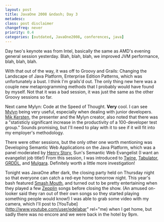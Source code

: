 ```yaml
---
layout: post
title: JavaOne 2008 &ndash; Day 3
metadesc: 
class: post disclaimer
changefreq: never
priority: 0.4
categories: [outdated, JavaOne2008, conferences, java]
---
```

Day two's keynote was from Intel, basically the same as AMD's evening 
general session yesterday.  Blah, blah, blah, we improved JVM performance, 
blah, blah, blah.

With that out of the way, it was off to Groovy and Grails: Changing the Landscape of Java Platform, 
Enterprise Edition Patterns, which was unfortunately a bust.  I think I'm grails'd out.  The only 
thing new here was a couple new metaprogramming methods that I probably would have found by myself. 
Not that it was a bad session, it was just the same as the other Groovy sessions so far.

Next came Mylyn: Code at the Speed of Thought.  **Very** cool.  I can see 
[Mylyn](http://www.eclipse.org/mylyn/) being very useful, especially when dealing with 
junior developers.  [Mik Kersten](http://tasktop.com/blog/), the presenter and the Mylyn 
creator, also noted that there was a "statisticly significant increase in the productivity of a 
100-developer test group."  Sounds promising, but I'll need to play with it to see if it will fit 
into my employer's methodology.

There were other sessions, but the only other one worth mentioning was Developing Semantic Web 
Applications on the Java Platform, which was a panel moderated by [Henry Story](http://blogs.sun.com/bblfish/), 
Sun's Semantic Web Evangelist (I want an evangelist job title!)  From this session, I was introduced to 
[Twine](http://www.twine.com/), 
[Tabulator](http://www.w3.org/2005/ajar/tab), 
[GRDDL](http://www.w3.org/2004/01/rdxh/spec), and 
[Mulgara](http://www.mulgara.org/).  Definitely worth a little more investigation!

Tonight was JavaOne after dark, the closing party held on Thursday night so that everyone can 
catch a red-eye home tomorrow night.  This year's bash featured [Smash Mouth](http://www.smashmouth.com/), 
and turned out to be pretty entertaining when they played a few [Zepplin](http://www.led-zeppelin.com/) 
songs before closing the show.  (An amused on-looker said they ran out of their own songs so 
they started playing something people would know!)  I was able to grab some video with my camera, 
which I'll post to [YouTube](http://www.youtube.com/user/edelabar" rel="me) when I get 
home, but sadly there was no encore and we were back in the hotel by 9pm.
